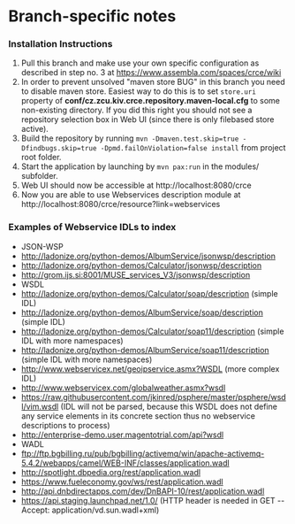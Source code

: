 # Branch-specific notes

### Installation Instructions
1. Pull this branch and make use your own specific configuration as described in step no. 3 at https://www.assembla.com/spaces/crce/wiki
2. In order to prevent unsolved "maven store BUG" in this branch you need to disable maven store. Easiest way to do this is to set `store.uri` property of __conf/cz.zcu.kiv.crce.repository.maven-local.cfg__ to some non-existing directory. If you did this right you should not see a repository selection box in Web UI (since there is only filebased store active).
3. Build the repository by running `mvn -Dmaven.test.skip=true -Dfindbugs.skip=true -Dpmd.failOnViolation=false install` from project root folder.
4. Start the application by launching by `mvn pax:run` in the modules/ subfolder.
5. Web UI should now be accessible at http://localhost:8080/crce
6. Now you are able to use Webservices description module at http://localhost:8080/crce/resource?link=webservices

### Examples of Webservice IDLs to index

  - JSON-WSP
   - http://ladonize.org/python-demos/AlbumService/jsonwsp/description
   - http://ladonize.org/python-demos/Calculator/jsonwsp/description
   - http://grom.ijs.si:8001/MUSE_services_V3/jsonwsp/description
  - WSDL
   - http://ladonize.org/python-demos/Calculator/soap/description (simple IDL)
   - http://ladonize.org/python-demos/AlbumService/soap/description (simple IDL)
   - http://ladonize.org/python-demos/Calculator/soap11/description (simple IDL with more namespaces)
   - http://ladonize.org/python-demos/AlbumService/soap11/description (simple IDL with more namespaces)
   - http://www.webservicex.net/geoipservice.asmx?WSDL (more complex IDL)
   - http://www.webservicex.com/globalweather.asmx?wsdl
   - https://raw.githubusercontent.com/jkinred/psphere/master/psphere/wsdl/vim.wsdl (IDL will not be parsed, because this WSDL does not define any service elements in its concrete section thus no webservice descriptions to process)
   - http://enterprise-demo.user.magentotrial.com/api?wsdl
  - WADL
   - ftp://ftp.bgbilling.ru/pub/bgbilling/activemq/win/apache-activemq-5.4.2/webapps/camel/WEB-INF/classes/application.wadl
   - http://spotlight.dbpedia.org/rest/application.wadl
   - https://www.fueleconomy.gov/ws/rest/application.wadl
   - http://api.dnbdirectapps.com/dev/DnBAPI-10/rest/application.wadl
   - https://api.staging.launchpad.net/1.0/ (HTTP header is needed in GET -- Accept: application/vd.sun.wadl+xml)
